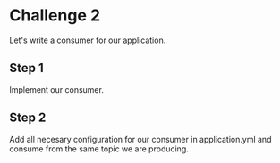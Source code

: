 # Challenge 2

Let's write a consumer for our application. 

## Step 1
Implement our consumer.

## Step 2
Add all necesary configuration for our consumer in application.yml and consume from the same topic we are producing.
